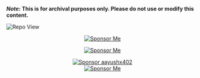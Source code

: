 <strong>*Note*: This is for archival purposes only. Please do not use or modify this content.</strong>

![Repo View](https://komarev.com/ghpvc/?username=aayushx402&style=for-the-badge&color=blueviolet)

<div align="center">

[![Sponsor Me](https://img.shields.io/badge/aayushx402-SPONSOR-cyan?style=for-the-badge&logo=github)](https://raw.githubusercontent.com/aayushx402/images/main/QR/mobilebanking.webp)

</div>

<div align="center">

[![Sponsor Me](https://img.shields.io/badge/aayushx402-%E2%9D%A4%EF%B8%8F%20SPONSOR-purple?style=for-the-badge&logo=github&labelColor=2e2e2e)](https://raw.githubusercontent.com/aayushx402/images/main/QR/mobilebanking.webp)

</div>

<div align="center">

<a href="https://raw.githubusercontent.com/aayushx402/images/main/QR/mobilebanking.webp">
  <img src="https://img.shields.io/badge/%E2%9D%A4%EF%B8%8F%20aayushx402-SPONSOR-purple?style=for-the-badge&labelColor=2e2e2e&logo=github" alt="Sponsor aayushx402"/>
</a>

</div>

<div align="center">
  <a href="https://raw.githubusercontent.com/aayushx402/images/main/QR/mobilebanking.webp">
    <img src="https://img.shields.io/badge/XEROLINUX-SPONSOR-purple?style=for-the-badge&logo=github-sponsors&logoColor=ff69b4&labelColor=gray" alt="Sponsor Me" />
  </a>
</div>












